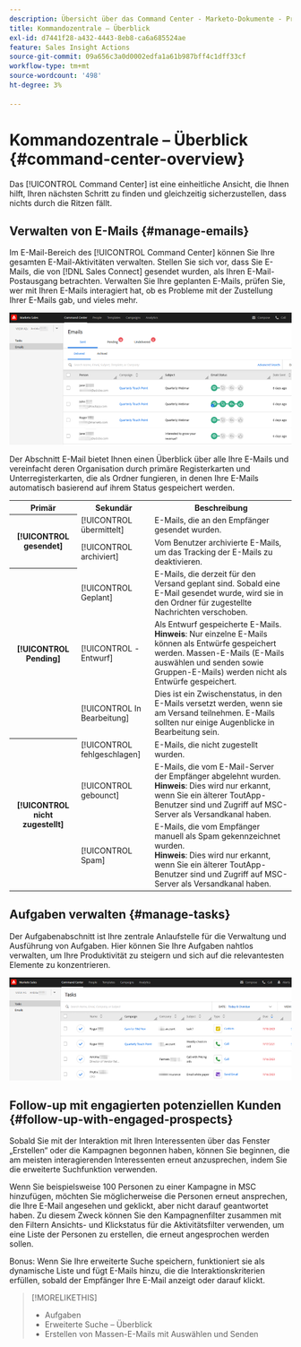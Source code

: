 ```yaml
---
description: Übersicht über das Command Center - Marketo-Dokumente - Produktdokumentation
title: Kommandozentrale – Überblick
exl-id: d7441f28-a432-4443-8eb8-ca6a685524ae
feature: Sales Insight Actions
source-git-commit: 09a656c3a0d0002edfa1a61b987bff4c1dff33cf
workflow-type: tm+mt
source-wordcount: '498'
ht-degree: 3%

---
```


# Kommandozentrale – Überblick {#command-center-overview}

Das [!UICONTROL Command Center] ist eine einheitliche Ansicht, die Ihnen hilft, Ihren nächsten Schritt zu finden und gleichzeitig sicherzustellen, dass nichts durch die Ritzen fällt.

## Verwalten von E-Mails {#manage-emails}

Im E-Mail-Bereich des [!UICONTROL Command Center] können Sie Ihre gesamten E-Mail-Aktivitäten verwalten. Stellen Sie sich vor, dass Sie E-Mails, die von [!DNL Sales Connect] gesendet wurden, als Ihren E-Mail-Postausgang betrachten. Verwalten Sie Ihre geplanten E-Mails, prüfen Sie, wer mit Ihren E-Mails interagiert hat, ob es Probleme mit der Zustellung Ihrer E-Mails gab, und vieles mehr.

![](assets/command-center-overview-1.png)

Der Abschnitt E-Mail bietet Ihnen einen Überblick über alle Ihre E-Mails und vereinfacht deren Organisation durch primäre Registerkarten und Unterregisterkarten, die als Ordner fungieren, in denen Ihre E-Mails automatisch basierend auf ihrem Status gespeichert werden.

<table>
 <tr>
  <th>Primär</th>
  <th>Sekundär</th>
  <th>Beschreibung</th>
 </tr>
 <tr>
  <th rowspan="2">[!UICONTROL gesendet]</th>
  <td>[!UICONTROL übermittelt]</td>
  <td>E-Mails, die an den Empfänger gesendet wurden.</td>
 </tr>
 <tr>
  <td>[!UICONTROL archiviert]</td>
  <td>Vom Benutzer archivierte E-Mails, um das Tracking der E-Mails zu deaktivieren.</td>
 </tr>
 <tr>
  <th rowspan="3">[!UICONTROL Pending]</th>
  <td>[!UICONTROL Geplant]</td>
  <td>E-Mails, die derzeit für den Versand geplant sind. Sobald eine E-Mail gesendet wurde, wird sie in den Ordner für zugestellte Nachrichten verschoben.</td>
 </tr>
 <tr>
  <td>[!UICONTROL -Entwurf]</td>
  <td>Als Entwurf gespeicherte E-Mails.<br/>
  <strong>Hinweis</strong>: Nur einzelne E-Mails können als Entwürfe gespeichert werden. Massen-E-Mails (E-Mails auswählen und senden sowie Gruppen-E-Mails) werden nicht als Entwürfe gespeichert.</td>
 </tr>
 <tr>
  <td>[!UICONTROL In Bearbeitung]</td>
  <td>Dies ist ein Zwischenstatus, in den E-Mails versetzt werden, wenn sie am Versand teilnehmen. E-Mails sollten nur einige Augenblicke in Bearbeitung sein.</td>
 </tr>
 <tr>
  <th rowspan="3">[!UICONTROL nicht zugestellt]</th>
  <td>[!UICONTROL fehlgeschlagen]</td>
  <td>E-Mails, die nicht zugestellt wurden.
</td>
 </tr>
 <tr>
  <td>[!UICONTROL gebounct]</td>
  <td>E-Mails, die vom E-Mail-Server der Empfänger abgelehnt wurden.<br/>
  <strong>Hinweis</strong>: Dies wird nur erkannt, wenn Sie ein älterer ToutApp-Benutzer sind und Zugriff auf MSC-Server als Versandkanal haben.</td>
 </tr>
 <tr>
  <td>[!UICONTROL Spam]</td>
  <td>E-Mails, die vom Empfänger manuell als Spam gekennzeichnet wurden.<br/>
  <strong>Hinweis</strong>: Dies wird nur erkannt, wenn Sie ein älterer ToutApp-Benutzer sind und Zugriff auf MSC-Server als Versandkanal haben.</td>
 </tr>
</table>

## Aufgaben verwalten {#manage-tasks}

Der Aufgabenabschnitt ist Ihre zentrale Anlaufstelle für die Verwaltung und Ausführung von Aufgaben. Hier können Sie Ihre Aufgaben nahtlos verwalten, um Ihre Produktivität zu steigern und sich auf die relevantesten Elemente zu konzentrieren.

![](assets/command-center-overview-2.png)

## Follow-up mit engagierten potenziellen Kunden {#follow-up-with-engaged-prospects}

Sobald Sie mit der Interaktion mit Ihren Interessenten über das Fenster „Erstellen“ oder die Kampagnen begonnen haben, können Sie beginnen, die am meisten interagierenden Interessenten erneut anzusprechen, indem Sie die erweiterte Suchfunktion verwenden.

Wenn Sie beispielsweise 100 Personen zu einer Kampagne in MSC hinzufügen, möchten Sie möglicherweise die Personen erneut ansprechen, die Ihre E-Mail angesehen und geklickt, aber nicht darauf geantwortet haben. Zu diesem Zweck können Sie den Kampagnenfilter zusammen mit den Filtern Ansichts- und Klickstatus für die Aktivitätsfilter verwenden, um eine Liste der Personen zu erstellen, die erneut angesprochen werden sollen.

Bonus: Wenn Sie Ihre erweiterte Suche speichern, funktioniert sie als dynamische Liste und fügt E-Mails hinzu, die die Interaktionskriterien erfüllen, sobald der Empfänger Ihre E-Mail anzeigt oder darauf klickt.

>[!MORELIKETHIS]
>
>* Aufgaben
>* Erweiterte Suche – Überblick
>* Erstellen von Massen-E-Mails mit Auswählen und Senden
